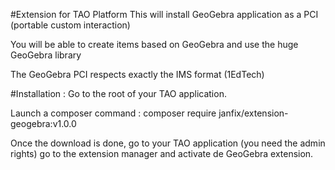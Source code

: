 #Extension for TAO Platform
This will install GeoGebra application as a PCI (portable custom interaction)

You will be able to create items based on GeoGebra and use the huge GeoGebra library

The GeoGebra PCI respects exactly the IMS format (1EdTech)

#Installation :
Go to the root of your TAO application.

Launch a composer command : composer require janfix/extension-geogebra:v1.0.0

Once the download is done, go to your TAO application (you need the admin rights) go to the extension manager and activate de GeoGebra extension.